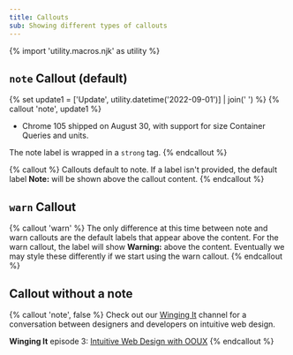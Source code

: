 ```yaml
---
title: Callouts
sub: Showing different types of callouts
---
```

{% import 'utility.macros.njk' as utility %}


## `note` Callout (default)

{% set update1 = ['Update', utility.datetime('2022-09-01')] | join(' ') %}
{% callout 'note', update1 %}
- Chrome 105 shipped on August 30,
  with support for size Container Queries and units.

The note label is wrapped in a `strong` tag.
{% endcallout %}


{% callout %}
Callouts default to note. If a label isn't provided, the default label **Note:**
will be shown above the callout content.
{% endcallout %}


## `warn` Callout

{% callout 'warn' %}
The only difference at this time between note and warn callouts are the default
labels that appear above the content. For the warn callout, the label will show
**Warning:** above the content. Eventually we may style these differently if we
start using the warn callout.
{% endcallout %}

## Callout without a note

{% callout 'note', false %}
Check out our [Winging It](/wingingit/) channel for a conversation between
designers and developers on intuitive web design.

**Winging It** episode 3: [Intuitive Web Design with OOUX](/2023/10/24/winging-it-03/)
{% endcallout %}
